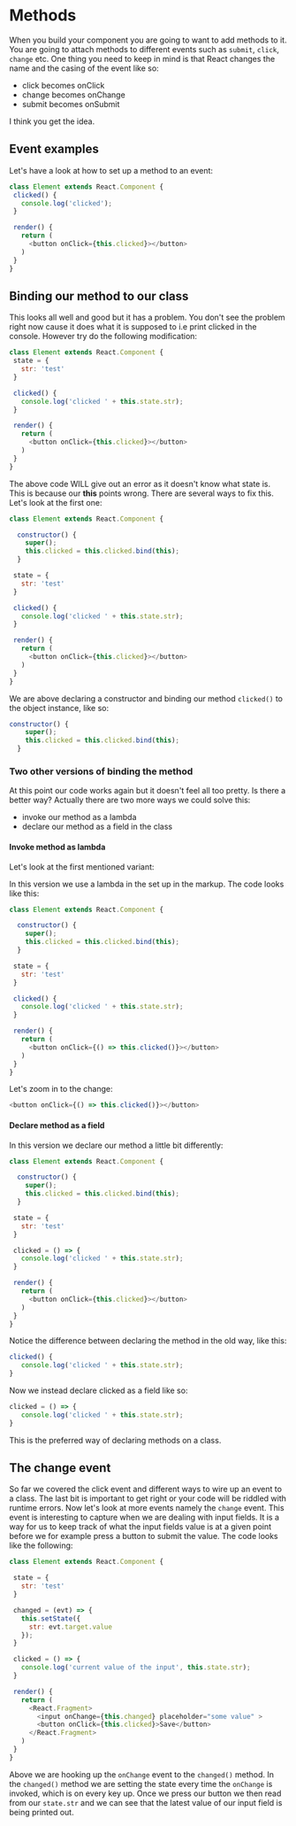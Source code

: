 # Methods

When you build your component you are going to want to add methods to it. You are going to attach methods to different events such as `submit`, `click`, `change` etc. One thing you need to keep in mind is that React changes the name and the casing of the event like so:

* click becomes onClick
* change becomes onChange
* submit becomes onSubmit 

I think you get the idea.

## Event examples

Let's have a look at how to set up a method to an event:

```js
class Element extends React.Component {
 clicked() {
   console.log('clicked'); 
 }

 render() {
   return (
     <button onClick={this.clicked}></button>
   )
 }
}
```

## Binding our method to our class

This looks all well and good but it has a problem. You don't see the problem right now cause it does what it is supposed to i.e print clicked in the console. However try do the following modification:

```js
class Element extends React.Component {
 state = {
   str: 'test'
 } 

 clicked() {
   console.log('clicked ' + this.state.str); 
 }

 render() {
   return (
     <button onClick={this.clicked}></button>
   )
 }
}
```

The above code WILL give out an error as it doesn't know what state is. This is because our **this** points wrong. There are several ways to fix this. Let's look at the first one:

```js
class Element extends React.Component {

  constructor() {
    super();
    this.clicked = this.clicked.bind(this);
  }

 state = {
   str: 'test'
 } 

 clicked() {
   console.log('clicked ' + this.state.str); 
 }

 render() {
   return (
     <button onClick={this.clicked}></button>
   )
 }
}
```

We are above declaring a constructor and binding our method `clicked()` to the object instance, like so:

```js
constructor() {
    super();
    this.clicked = this.clicked.bind(this);
  }
```

### Two other versions of binding the method

At this point our code works again but it doesn't feel all too pretty. Is there a better way? Actually there are two more ways we could solve this:

* invoke our method as a lambda
* declare our method as a field in the class

#### Invoke method as lambda

Let's look at the first mentioned variant:

In this version we use a lambda in the set up in the markup. The code looks like this:

```js
class Element extends React.Component {

  constructor() {
    super();
    this.clicked = this.clicked.bind(this);
  }

 state = {
   str: 'test'
 } 

 clicked() {
   console.log('clicked ' + this.state.str); 
 }

 render() {
   return (
     <button onClick={() => this.clicked()}></button>
   )
 }
}
```

Let's zoom in to the change:

```js
<button onClick={() => this.clicked()}></button>
```

#### Declare method as a field

In this version we declare our method a little bit differently:

```js
class Element extends React.Component {

  constructor() {
    super();
    this.clicked = this.clicked.bind(this);
  }

 state = {
   str: 'test'
 } 

 clicked = () => {
   console.log('clicked ' + this.state.str); 
 }

 render() {
   return (
     <button onClick={this.clicked}></button>
   )
 }
}
```

Notice the difference between declaring the method in the old way, like this:

```js
clicked() {
   console.log('clicked ' + this.state.str); 
}
```

Now we instead declare clicked as a field like so:

```js
clicked = () => {
   console.log('clicked ' + this.state.str); 
}
```

This is the preferred way of declaring methods on a class.

## The change event

So far we covered the click event and different ways to wire up an event to a class. The last bit is important to get right or your code will be riddled with runtime errors. Now let's look at more events namely the `change` event. This event is interesting to capture when we are dealing with input fields. It is a way for us to keep track of what the input fields value is at a given point before we for example press a button to submit the value. The code looks like the following:

```js
class Element extends React.Component {

 state = {
   str: 'test'
 } 

 changed = (evt) => {
   this.setState({
     str: evt.target.value 
   }); 
 }

 clicked = () => {
   console.log('current value of the input', this.state.str); 
 }

 render() {
   return (
     <React.Fragment>
       <input onChange={this.changed} placeholder="some value" >
       <button onClick={this.clicked}>Save</button>
     </React.Fragment>  
   )
 }
}
```

Above we are hooking up the `onChange` event to the `changed()` method. In the `changed()` method we are setting the state every time the `onChange` is invoked, which is on every key up. Once we press our button we then read from our `state.str` and we can see that the latest value of our input field is being printed out.

